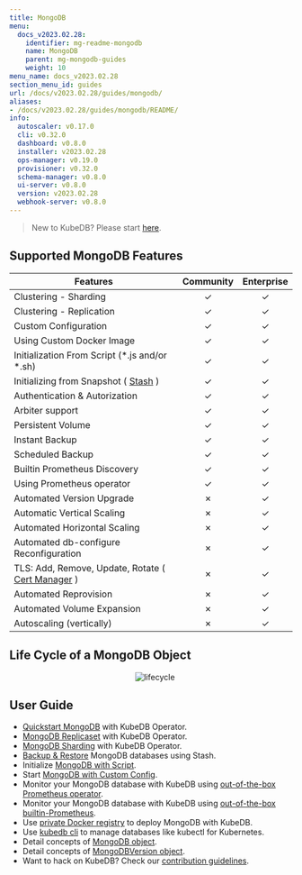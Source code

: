 ```yaml
---
title: MongoDB
menu:
  docs_v2023.02.28:
    identifier: mg-readme-mongodb
    name: MongoDB
    parent: mg-mongodb-guides
    weight: 10
menu_name: docs_v2023.02.28
section_menu_id: guides
url: /docs/v2023.02.28/guides/mongodb/
aliases:
- /docs/v2023.02.28/guides/mongodb/README/
info:
  autoscaler: v0.17.0
  cli: v0.32.0
  dashboard: v0.8.0
  installer: v2023.02.28
  ops-manager: v0.19.0
  provisioner: v0.32.0
  schema-manager: v0.8.0
  ui-server: v0.8.0
  version: v2023.02.28
  webhook-server: v0.8.0
---
```


> New to KubeDB? Please start [here](/docs/v2023.02.28/README).

## Supported MongoDB Features


| Features                                                                           | Community | Enterprise |
|------------------------------------------------------------------------------------|:---------:|:----------:|
| Clustering - Sharding                                                              | &#10003;  |  &#10003;  |
| Clustering - Replication                                                           | &#10003;  |  &#10003;  |
| Custom Configuration                                                               | &#10003;  |  &#10003;  |
| Using Custom Docker Image                                                          | &#10003;  |  &#10003;  |
| Initialization From Script (\*.js and/or \*.sh)                                    | &#10003;  |  &#10003;  |
| Initializing from Snapshot ( [Stash](https://stash.run/) )                         | &#10003;  |  &#10003;  |
| Authentication & Autorization                                                      | &#10003;  |  &#10003;  |
| Arbiter support                                                                    | &#10003;  |  &#10003;  |
| Persistent Volume                                                                  | &#10003;  |  &#10003;  |
| Instant Backup                                                                     | &#10003;  |  &#10003;  |
| Scheduled Backup                                                                   | &#10003;  |  &#10003;  |
| Builtin Prometheus Discovery                                                       | &#10003;  |  &#10003;  |
| Using Prometheus operator                                                          | &#10003;  |  &#10003;  |
| Automated Version Upgrade                                                          | &#10007;  |  &#10003;  |
| Automatic Vertical Scaling                                                         | &#10007;  |  &#10003;  |
| Automated Horizontal Scaling                                                       | &#10007;  |  &#10003;  |
| Automated db-configure Reconfiguration                                             | &#10007;  |  &#10003;  |
| TLS: Add, Remove, Update, Rotate ( [Cert Manager](https://cert-manager.io/docs/) ) | &#10007;  |  &#10003;  |
| Automated Reprovision                                                              | &#10007;  |  &#10003;  |
| Automated Volume Expansion                                                         | &#10007;  |  &#10003;  |
| Autoscaling (vertically)                                                           | &#10007;  |  &#10003;  |


## Life Cycle of a MongoDB Object

<p align="center">
  <img alt="lifecycle"  src="/docs/v2023.02.28/images/mongodb/quick-start.png">
</p>

## User Guide

- [Quickstart MongoDB](/docs/v2023.02.28/guides/mongodb/quickstart/quickstart) with KubeDB Operator.
- [MongoDB Replicaset](/docs/v2023.02.28/guides/mongodb/clustering/replicaset) with KubeDB Operator.
- [MongoDB Sharding](/docs/v2023.02.28/guides/mongodb/clustering/sharding) with KubeDB Operator.
- [Backup & Restore](/docs/v2023.02.28/guides/mongodb/backup/overview/) MongoDB databases using Stash.
- Initialize [MongoDB with Script](/docs/v2023.02.28/guides/mongodb/initialization/using-script).
- Start [MongoDB with Custom Config](/docs/v2023.02.28/guides/mongodb/configuration/using-config-file).
- Monitor your MongoDB database with KubeDB using [out-of-the-box Prometheus operator](/docs/v2023.02.28/guides/mongodb/monitoring/using-prometheus-operator).
- Monitor your MongoDB database with KubeDB using [out-of-the-box builtin-Prometheus](/docs/v2023.02.28/guides/mongodb/monitoring/using-builtin-prometheus).
- Use [private Docker registry](/docs/v2023.02.28/guides/mongodb/private-registry/using-private-registry) to deploy MongoDB with KubeDB.
- Use [kubedb cli](/docs/v2023.02.28/guides/mongodb/cli/cli) to manage databases like kubectl for Kubernetes.
- Detail concepts of [MongoDB object](/docs/v2023.02.28/guides/mongodb/concepts/mongodb).
- Detail concepts of [MongoDBVersion object](/docs/v2023.02.28/guides/mongodb/concepts/catalog).
- Want to hack on KubeDB? Check our [contribution guidelines](/docs/v2023.02.28/CONTRIBUTING).
